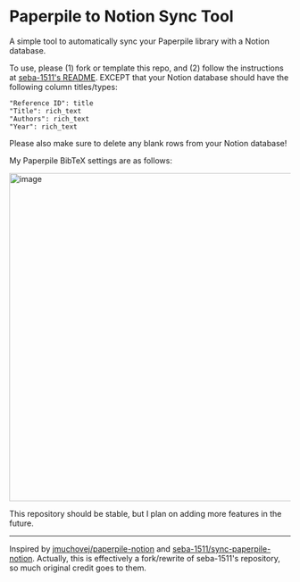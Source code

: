 # Paperpile to Notion Sync Tool

A simple tool to automatically sync your Paperpile library with a Notion database.

To use, please (1) fork or template this repo, and (2) follow the instructions at [seba-1511's README](https://github.com/seba-1511/sync-paperpile-notion/blob/5af47cfa94cf957fd9dd3010ad42d6dd41fd38fc/README.md). EXCEPT that your Notion database should have the following column titles/types:

```
"Reference ID": title
"Title": rich_text
"Authors": rich_text
"Year": rich_text
```

Please also make sure to delete any blank rows from your Notion database!

My Paperpile BibTeX settings are as follows:

<img width="588" alt="image" src="https://github.com/apoorvkh/paperpile-to-notion/assets/7005565/d3e807c9-21fb-4761-bab0-824df20c36e2">

This repository should be stable, but I plan on adding more features in the future.

---

Inspired by [jmuchovej/paperpile-notion](https://github.com/jmuchovej/paperpile-notion) and [seba-1511/sync-paperpile-notion](https://github.com/seba-1511/sync-paperpile-notion). Actually, this is effectively a fork/rewrite of seba-1511's repository, so much original credit goes to them.
